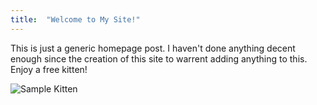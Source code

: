 ```yaml
---
title:  "Welcome to My Site!"
---
```


This is just a generic homepage post. I haven't done anything decent enough since the creation of this site to warrent adding anything to this. Enjoy a free kitten!

![Sample Kitten](https://loremflickr.com/700/500)